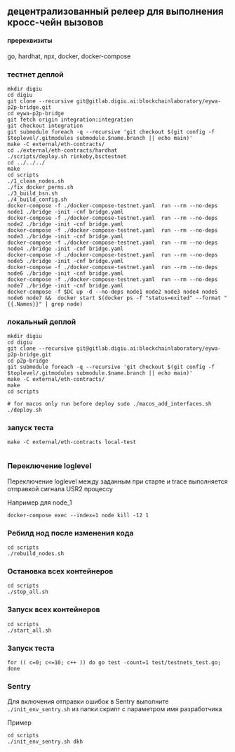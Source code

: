 ## децентрализованный релеер для выполнения кросc-чейн вызовов

#### пререквизиты

go, hardhat, npx, docker, docker-compose

### тестнет деплой

```shell
mkdir digiu
cd digiu
git clone --recursive git@gitlab.digiu.ai:blockchainlaboratory/eywa-p2p-bridge.git
cd eywa-p2p-bridge
git fetch origin integration:integration
git checkout integration
git submodule foreach -q --recursive 'git checkout $(git config -f $toplevel/.gitmodules submodule.$name.branch || echo main)'
make -C external/eth-contracts/
cd ./external/eth-contracts/hardhat
./scripts/deploy.sh rinkeby,bsctestnet
cd ../../../
make
cd scripts
./1_clean_nodes.sh 
./fix_docker_perms.sh 
./3_build_bsn.sh
./4_build_config.sh
docker-compose -f ./docker-compose-testnet.yaml  run --rm --no-deps  node1 ./bridge -init -cnf bridge.yaml
docker-compose -f ./docker-compose-testnet.yaml  run --rm --no-deps  node2 ./bridge -init -cnf bridge.yaml
docker-compose -f ./docker-compose-testnet.yaml  run --rm --no-deps  node3 ./bridge -init -cnf bridge.yaml
docker-compose -f ./docker-compose-testnet.yaml  run --rm --no-deps  node4 ./bridge -init -cnf bridge.yaml
docker-compose -f ./docker-compose-testnet.yaml  run --rm --no-deps  node5 ./bridge -init -cnf bridge.yaml
docker-compose -f ./docker-compose-testnet.yaml  run --rm --no-deps  node6 ./bridge -init -cnf bridge.yaml
docker-compose -f ./docker-compose-testnet.yaml  run --rm --no-deps  node7 ./bridge -init -cnf bridge.yaml
docker-compose -f $DC up -d --no-deps node1 node2 node3 node4 node5 node6 node7 &&  docker start $(docker ps -f "status=exited" --format "{{.Names}}" | grep node)
```


### локальный деплой

```shell
mkdir digiu
cd digiu
git clone --recursive git@gitlab.digiu.ai:blockchainlaboratory/eywa-p2p-bridge.git
cd p2p-bridge
git submodule foreach -q --recursive 'git checkout $(git config -f $toplevel/.gitmodules submodule.$name.branch || echo main)'
make -C external/eth-contracts/
make
cd scripts

# for macos only run before deploy sudo ./macos_add_interfaces.sh
./deploy.sh
```

### запуск теста

```shell
make -C external/eth-contracts local-test
 
```

### Переключение loglevel

Переключение loglevel между заданным при старте и trace выполняется отправкой сигнала USR2 процессу

Например для node_1

```shell
docker-compose exec --index=1 node kill -12 1
```

### Ребилд нод после изменения кода

```shell
cd scripts
./rebuild_nodes.sh
```

### Остановка всех контейнеров

```shell
cd scripts
./stop_all.sh
```

### Запуск всех контейнеров

```shell
cd scripts
./start_all.sh

```

### Запуск теста

```shell
for (( c=0; c<=10; c++ )) do go test -count=1 test/testnets_test.go; done
```

### Sentry
Для включения отправки ошибок в Sentry выполните ```./init_env_sentry.sh``` из папки скрипт с параметром имя разработчика

Пример
```shell
cd scripts
./init_env_sentry.sh dkh
```

